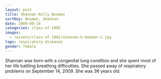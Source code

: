 ```yaml
---
layout: post
title: Shannan Kelly Bouman
sortKey: Bouman, Shannan
date: 2009-09-14
categories: class-of-1992
images:
  - /assets/class-of-1992/shannan-k-bouman-1.jpg
tags: respiratory-diseases
gender: female
---
```

Shannan was born with a congenital lung condition and she spent most of her life battling breathing difficulties. She passed away of respiratory problems on September 14, 2009. She was 36 years old.

